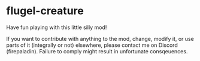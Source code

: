 # flugel-creature
Have fun playing with this little silly mod!

If you want to contribute with anything to the mod, change, modify it, or use parts of it (integrally or not) elsewhere, please contact me on Discord (firepaladin). Failure to comply might result in unfortunate consqeuences.
